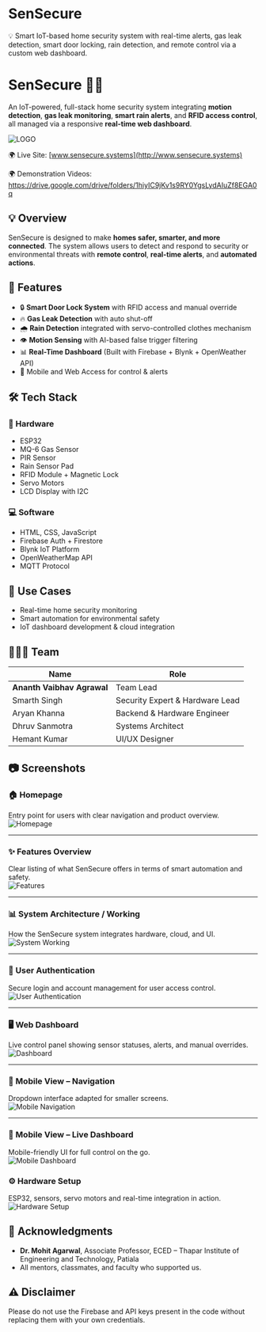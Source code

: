 # SenSecure
💡 Smart IoT-based home security system with real-time alerts, gas leak detection, smart door locking, rain detection, and remote control via a custom web dashboard.
# SenSecure 🔐🌐

An IoT-powered, full-stack home security system integrating **motion detection**, **gas leak monitoring**, **smart rain alerts**, and **RFID access control**, all managed via a responsive **real-time web dashboard**.

![LOGO](assets/LOGO.png)

🌍 Live Site: [www.sensecure.systems](http://www.sensecure.systems)

🌍 Demonstration Videos: https://drive.google.com/drive/folders/1hiyIC9jKv1s9RY0YgsLydAIuZf8EGA0q

## 💡 Overview

SenSecure is designed to make **homes safer, smarter, and more connected**. The system allows users to detect and respond to security or environmental threats with **remote control**, **real-time alerts**, and **automated actions**.

## 🚀 Features

- 🔒 **Smart Door Lock System** with RFID access and manual override
- 🔥 **Gas Leak Detection** with auto shut-off
- 🌧️ **Rain Detection** integrated with servo-controlled clothes mechanism
- 👁️ **Motion Sensing** with AI-based false trigger filtering
- 📊 **Real-Time Dashboard** (Built with Firebase + Blynk + OpenWeather API)
- 📱 Mobile and Web Access for control & alerts

## 🛠️ Tech Stack

### 🧠 Hardware
- ESP32
- MQ-6 Gas Sensor
- PIR Sensor
- Rain Sensor Pad
- RFID Module + Magnetic Lock
- Servo Motors
- LCD Display with I2C

### 💻 Software
- HTML, CSS, JavaScript
- Firebase Auth + Firestore
- Blynk IoT Platform
- OpenWeatherMap API
- MQTT Protocol

## 🧪 Use Cases
- Real-time home security monitoring
- Smart automation for environmental safety
- IoT dashboard development & cloud integration

## 🧑‍🤝‍🧑 Team

| Name                  | Role                              |
|-----------------------|-----------------------------------|
| **Ananth Vaibhav Agrawal** | Team Lead                         |
| Smarth Singh          | Security Expert & Hardware Lead  |
| Aryan Khanna          | Backend & Hardware Engineer      |
| Dhruv Sanmotra        | Systems Architect                |
| Hemant Kumar          | UI/UX Designer                   |

## 📷 Screenshots

### 🏠 Homepage  
Entry point for users with clear navigation and product overview.  
![Homepage](assets/homepage.png)

---

### ✨ Features Overview  
Clear listing of what SenSecure offers in terms of smart automation and safety.  
![Features](assets/features.png)

---

### 📊 System Architecture / Working  
How the SenSecure system integrates hardware, cloud, and UI.  
![System Working](assets/working.png)

---

### 🔐 User Authentication  
Secure login and account management for user access control.  
![User Authentication](assets/userauth.png)

---

### 🖥️ Web Dashboard  
Live control panel showing sensor statuses, alerts, and manual overrides.  
![Dashboard](assets/dashboard.png)

---

### 📱 Mobile View – Navigation  
Dropdown interface adapted for smaller screens.  
![Mobile Navigation](assets/mobiledropdown.png)

---

### 📱 Mobile View – Live Dashboard  
Mobile-friendly UI for full control on the go.  
![Mobile Dashboard](assets/mobdashboard.png)

### ⚙️ Hardware Setup  
ESP32, sensors, servo motors and real-time integration in action.  
![Hardware Setup](assets/HARDWARE.png)


## 🙏 Acknowledgments

- **Dr. Mohit Agarwal**, Associate Professor, ECED – Thapar Institute of Engineering and Technology, Patiala
- All mentors, classmates, and faculty who supported us.

## ⚠️ Disclaimer

Please do not use the Firebase and API keys present in the code without replacing them with your own credentials.


